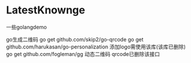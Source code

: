 # LatestKnownge

一些golangdemo


go生成二维码 
go get github.com/skip2/go-qrcode
go get github.com/harukasan/go-personalization 添加logo需使用该库(该库已删除)
go get github.com/fogleman/gg 动态二维码  qrcode已删除该接口